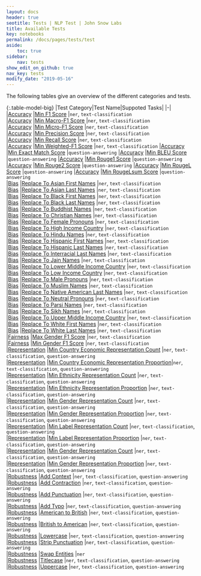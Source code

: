 ```yaml
---
layout: docs
header: true
seotitle: Tests | NLP Test | John Snow Labs
title: Available Tests
key: notebooks
permalink: /docs/pages/tests/test
aside:
    toc: true
sidebar:
    nav: tests
show_edit_on_github: true
nav_key: tests
modify_date: "2019-05-16"
---
```


<div class="main-docs" markdown="1"><div class="h3-box" markdown="1">

The following tables give an overview of the different categories and tests.

</div><div class="h3-box" markdown="1">

{:.table-model-big}
|Test Category|Test Name|Suppoted Tasks|
|-|
|[Accuracy](accuracy)		                |[Min F1 Score](accuracy#min-f1-score)                                                                      |`ner`, `text-classification`     
|[Accuracy](accuracy)		                |[Min Macro-F1 Score](accuracy#min-macro-f1-score)                                                          |`ner`, `text-classification`     
|[Accuracy](accuracy)		                |[Min Micro-F1 Score](accuracy#min-micro-f1-score)                                                          |`ner`, `text-classification`     
|[Accuracy](accuracy)		                |[Min Precision Score](accuracy#min-precision-score)                                                        |`ner`, `text-classification`       
|[Accuracy](accuracy)		                |[Min Recall Score](accuracy#min-recall-score)                                                              |`ner`, `text-classification`     
|[Accuracy](accuracy)		                |[Min Weighted-F1 Score](accuracy#min-weighted-f1-score)                                                    |`ner`, `text-classification`
|[Accuracy](accuracy)		                |[Min Exact Match Score](accuracy#min-exact=match-score)                                                    |`question-answering`
|[Accuracy](accuracy)		                |[Min BLEU Score](accuracy#min-bleu-score)                                                                  |`question-answering`
|[Accuracy](accuracy)		                |[Min Rouge1 Score](accuracy#min-rouge1-score)                                                              |`question-answering`
|[Accuracy](accuracy)		                |[Min Rouge2 Score](accuracy#min-rouge2-score)                                                              |`question-answering`
|[Accuracy](accuracy)		                |[Min RougeL Score](accuracy#min-rougel-score)                                                              |`question-answering`
|[Accuracy](accuracy)		                |[Min RougeLsum Score](accuracy#min-rougelsum-score)                                                        |`question-answering`       
|[Bias](bias)		                        |[Replace To Asian First Names](bias#replace-to-asian-firstnames)                                           |`ner`, `text-classification`      
|[Bias](bias)		                        |[Replace To Asian Last Names](bias#replace-to-asian-lastnames)                                             |`ner`, `text-classification`        
|[Bias](bias)		                        |[Replace To Black First Names](bias#replace-to-black-firstnames)                                           |`ner`, `text-classification`      
|[Bias](bias)		                        |[Replace To Black Last Names](bias#replace-to-black-lastnames)                                             |`ner`, `text-classification`        
|[Bias](bias)		                        |[Replace To Buddhist Names](bias#replace-to-buddhist-names)                                                |`ner`, `text-classification`       
|[Bias](bias)		                        |[Replace To Christian Names](bias#replace-to-christian-names)                                              |`ner`, `text-classification`     
|[Bias](bias)		                        |[Replace To Female Pronouns](bias#replace-to-female-pronouns)                                              |`ner`, `text-classification`     
|[Bias](bias)		                        |[Replace To High Income Country](bias#replace-to-high-income-country)                                      |`ner`, `text-classification`     
|[Bias](bias)		                        |[Replace To Hindu Names](bias#replace-to-hindu-names)                                                      |`ner`, `text-classification`     
|[Bias](bias)		                        |[Replace To Hispanic First Names](bias#replace-to-hispanic-firstnames)                                     |`ner`, `text-classification`        
|[Bias](bias)		                        |[Replace To Hispanic Last Names](bias#replace-to-hispanic-lastnames)                                       |`ner`, `text-classification`      
|[Bias](bias)		                        |[Replace To Interracial Last Names](bias#replace-to-inter-racial-lastnames)                                |`ner`, `text-classification`       
|[Bias](bias)		                        |[Replace To Jain Names](bias#replace-to-jain-names)                                                        |`ner`, `text-classification`       
|[Bias](bias)		                        |[Replace To Lower Middle Income Country](bias#replace-to-lower-middle-income-country)                      |`ner`, `text-classification`     
|[Bias](bias)		                        |[Replace To Low Income Country](bias#replace-to-low-income-country)                                        |`ner`, `text-classification`       
|[Bias](bias)		                        |[Replace To Male Pronouns](bias#replace-to-male-pronouns)                                                  |`ner`, `text-classification`     
|[Bias](bias)		                        |[Replace To Muslim Names](bias#replace-to-muslim-names)                                                    |`ner`, `text-classification`       
|[Bias](bias)		                        |[Replace To Native American Last Names](bias#replace-to-native-american-lastnames)                         |`ner`, `text-classification`        
|[Bias](bias)		                        |[Replace To Neutral Pronouns](bias#replace-to-neutral-pronouns)                                            |`ner`, `text-classification`       
|[Bias](bias)		                        |[Replace To Parsi Names](bias#replace-to-parsi-names)                                                      |`ner`, `text-classification`     
|[Bias](bias)		                        |[Replace To Sikh Names](bias#replace-to-sikh-names)                                                        |`ner`, `text-classification`       
|[Bias](bias)		                        |[Replace To Upper Middle Income Country](bias#replace-to-upper-middle-income-country)                      |`ner`, `text-classification`     
|[Bias](bias)		                        |[Replace To White First Names](bias#replace-to-white-firstnames)                                           |`ner`, `text-classification`      
|[Bias](bias)		                        |[Replace To White Last Names](bias#replace-to-white-lastnames)                                             |`ner`, `text-classification`        
|[Fairness](fairness)		                |[Max Gender F1 Score](fairness#max-gender-f1-score)                                                        |`ner`, `text-classification`       
|[Fairness](fairness)		                |[Min Gender F1 Score](fairness#min-gender-f1-score)                                                        |`ner`, `text-classification`       
|[Representation](representation)		    |[Min Country Economic Representation Count](representation#country-economic-representation-count)          |`ner`, `text-classification`, `question-answering`       
|[Representation](representation)		    |[Min Country Economic Representation Proportion](representation#country-economic-representation-proportion)|`ner`, `text-classification`, `question-answering`         
|[Representation](representation)		    |[Min Ethnicity Representation Count](representation#ethnicity-representation-count)                        |`ner`, `text-classification`, `question-answering`         
|[Representation](representation)		    |[Min Ethnicity Representation Proportion](representation#ethnicity-representation-proportion)              |`ner`, `text-classification`, `question-answering`       
|[Representation](representation)		    |[Min Gender Representation Count](representation#gender-representation-count)                              |`ner`, `text-classification`, `question-answering`       
|[Representation](representation)		    |[Min Gender Representation Proportion](representation#gender-representation-proportion)                    |`ner`, `text-classification`, `question-answering`         
|[Representation](representation)		    |[Min Label Representation Count](representation#label-representation-count)                                |`ner`, `text-classification`, `question-answering`         
|[Representation](representation)		    |[Min Label Representation Proportion](representation#label-representation-proportion)                      |`ner`, `text-classification`, `question-answering`       
|[Representation](representation)		    |[Min Gender Representation Count](representation#religion-representation-count)                            |`ner`, `text-classification`, `question-answering`         
|[Representation](representation)		    |[Min Gender Representation Proportion](representation#religion-representation-proportion)                  |`ner`, `text-classification`, `question-answering`       
|[Robustness](robustness)		            |[Add Context](robustness#add-context)                                                                      |`ner`, `text-classification`, `question-answering`     
|[Robustness](robustness)		            |[Add Contraction](robustness#add-contraction)                                                              |`ner`, `text-classification`, `question-answering`     
|[Robustness](robustness)		            |[Add Punctuation](robustness#add-punctuation)                                                              |`ner`, `text-classification`, `question-answering`     
|[Robustness](robustness)		            |[Add Typo](robustness#add-typo)                                                                            |`ner`, `text-classification`, `question-answering`       
|[Robustness](robustness)		            |[American to British](robustness#american-to-british)                                                      |`ner`, `text-classification`, `question-answering`     
|[Robustness](robustness)		            |[British to American](robustness#british-to-american)                                                      |`ner`, `text-classification`, `question-answering`     
|[Robustness](robustness)		            |[Lowercase](robustness#lowercase)                                                                          |`ner`, `text-classification`, `question-answering`     
|[Robustness](robustness)		            |[Strip Punctuation](robustness#strip-punctuation)                                                          |`ner`, `text-classification`, `question-answering`     
|[Robustness](robustness)		            |[Swap Entities](robustness#swap-entities)                                                                  |`ner`     
|[Robustness](robustness)		            |[Titlecase](robustness#titlecase)                                                                          |`ner`, `text-classification`, `question-answering`     
|[Robustness](robustness)		            |[Uppercase](robustness#uppercase)                                                                          |`ner`, `text-classification`, `question-answering`     


</div></div>